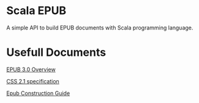 Scala EPUB
==========

A simple API to build EPUB documents with Scala programming language.

Usefull Documents
=================

[EPUB 3.0 Overview](http://idpf.org/epub/30/spec/epub30-overview.html)

[CSS 2.1 specification](http://www.w3.org/TR/CSS2/)

[Epub Construction Guide](http://www.hxa.name/articles/content/epub-guide_hxa7241_2007.html)
